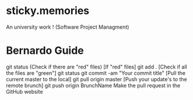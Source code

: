 # sticky.memories
An university work ! (Software Project Managment)

# Bernardo Guide
git status (Check if there are "red" files) 
[If "red" files] git add .
[Check if all the files are "green"] git status
git commit -am "Your commit title"
[Pull the current master to the local] git pull origin master
[Push your update's to the remote brunch] git push origin BrunchName
Make the pull request in the GitHub website